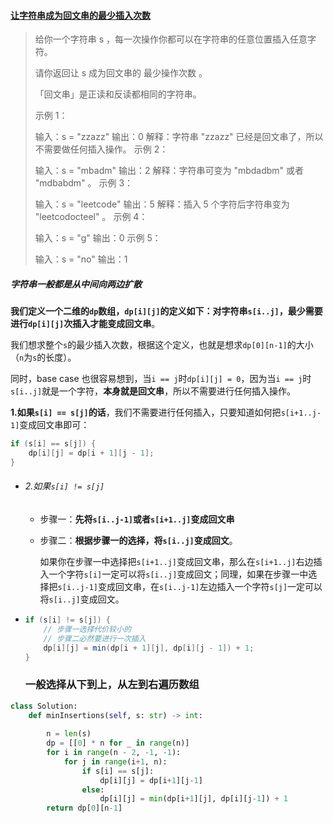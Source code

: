 #### [让字符串成为回文串的最少插入次数](https://leetcode-cn.com/problems/minimum-insertion-steps-to-make-a-string-palindrome/)

> 给你一个字符串 s ，每一次操作你都可以在字符串的任意位置插入任意字符。
>
> 请你返回让 s 成为回文串的 最少操作次数 。
>
> 「回文串」是正读和反读都相同的字符串。
>
>  
>
> 示例 1：
>
> 输入：s = "zzazz"
> 输出：0
> 解释：字符串 "zzazz" 已经是回文串了，所以不需要做任何插入操作。
> 示例 2：
>
> 输入：s = "mbadm"
> 输出：2
> 解释：字符串可变为 "mbdadbm" 或者 "mdbabdm" 。
> 示例 3：
>
> 输入：s = "leetcode"
> 输出：5
> 解释：插入 5 个字符后字符串变为 "leetcodocteel" 。
> 示例 4：
>
> 输入：s = "g"
> 输出：0
> 示例 5：
>
> 输入：s = "no"
> 输出：1
>



##### 字符串一般都是从中间向两边扩散

**我们定义一个二维的`dp`数组，`dp[i][j]`的定义如下：对字符串`s[i..j]`，最少需要进行`dp[i][j]`次插入才能变成回文串**。

我们想求整个`s`的最少插入次数，根据这个定义，也就是想求`dp[0][n-1]`的大小（`n`为`s`的长度）。

同时，base case 也很容易想到，当`i == j`时`dp[i][j] = 0`，因为当`i == j`时`s[i..j]`就是一个字符，**本身就是回文串**，所以不需要进行任何插入操作。

**1.如果`s[i] == s[j]`的话**，我们不需要进行任何插入，只要知道如何把`s[i+1..j-1]`变成回文串即可：

```java
if (s[i] == s[j]) {
    dp[i][j] = dp[i + 1][j - 1];
}
```

- ###### 2.如果`s[i] != s[j]`

  - 步骤一：**先将`s[i..j-1]`或者`s[i+1..j]`变成回文串**

  - 步骤二：**根据步骤一的选择，将`s[i..j]`变成回文**。

    如果你在步骤一中选择把`s[i+1..j]`变成回文串，那么在`s[i+1..j]`右边插入一个字符`s[i]`一定可以将`s[i..j]`变成回文；同理，如果在步骤一中选择把`s[i..j-1]`变成回文串，在`s[i..j-1]`左边插入一个字符`s[j]`一定可以将`s[i..j]`变成回文。

- ```java
  if (s[i] != s[j]) {
      // 步骤一选择代价较小的
      // 步骤二必然要进行一次插入
      dp[i][j] = min(dp[i + 1][j], dp[i][j - 1]) + 1;
  }
  ```

  ### 一般选择从下到上，从左到右遍历数组

```python
class Solution:
    def minInsertions(self, s: str) -> int:
        
        n = len(s)
        dp = [[0] * n for _ in range(n)]
        for i in range(n - 2, -1, -1):
            for j in range(i+1, n):
                if s[i] == s[j]:
                    dp[i][j] = dp[i+1][j-1]
                else:
                    dp[i][j] = min(dp[i+1][j], dp[i][j-1]) + 1
        return dp[0][n-1]
```

